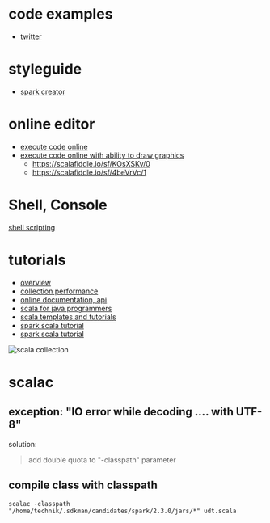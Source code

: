 # code examples
* [twitter](http://twitter.github.io/effectivescala/)

# styleguide
* [spark creator](http://github.com/databricks/scala-style-guide)

# online editor 
* [execute code online](https://scastie.scala-lang.org/)
* [execute code online with ability to draw graphics](https://scalafiddle.io/)
  * https://scalafiddle.io/sf/KOsXSKv/0
  * https://scalafiddle.io/sf/4beVrVc/1

# Shell, Console
[shell scripting](http://ammonite.io/)


# tutorials
* [overview](https://docs.scala-lang.org/overviews/)
* [collection performance](https://docs.scala-lang.org/overviews/collections/performance-characteristics.html)
* [online documentation, api](https://www.scala-lang.org/api/)
* [scala for java programmers](https://docs.scala-lang.org/tutorials/scala-for-java-programmers.html)
* [scala templates and tutorials](https://developer.lightbend.com/start/)
* [spark scala tutorial](https://github.com/deanwampler/spark-scala-tutorial)
* [spark scala tutorial](https://github.com/ktoso/spark-workshop)

![scala collection](https://i.postimg.cc/dtNC7zdf/scala-collection.png)


# scalac
## exception: "IO error while decoding .... with UTF-8"
solution:
> add double quota to "-classpath" parameter

## compile class with classpath
```
scalac -classpath "/home/technik/.sdkman/candidates/spark/2.3.0/jars/*" udt.scala
```
